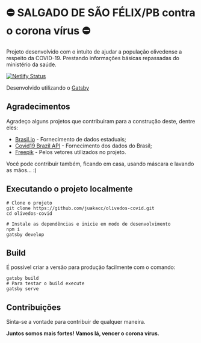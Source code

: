 # :no_entry: SALGADO DE SÃO FÉLIX/PB contra o corona vírus :no_entry:

Projeto desenvolvido com o intuito de ajudar a população olivedense a respeito da COVID-19. Prestando informações básicas repassadas do ministério da saúde.

[![Netlify Status](https://api.netlify.com/api/v1/badges/b90a51b0-ab38-4bc5-9c82-8f66eafabdf5/deploy-status)](https://app.netlify.com/sites/olivedos-covid/deploys)

Desenvolvido utilizando o [Gatsby](https://www.gatsbyjs.org)

## Agradecimentos

Agradeço alguns projetos que contribuiram para a construção deste, dentre eles:

- [Brasil.io](https://brasil.io/dataset/covid19/caso_full/) - Fornecimento de dados estaduais;
- [Covid19 Brazil API](https://covid19-brazil-api-docs.now.sh/) - Fornecimento dos dados do Brasil;
- [Freepik](http://www.freepik.com) - Pelos vetores utilizados no projeto.

Você pode contribuir também, ficando em casa, usando máscara e lavando as mãos... :)

## Executando o projeto localmente

```shell
# Clone o projeto
git clone https://github.com/juakacc/olivedos-covid.git
cd olivedos-covid
```

```shell
# Instale as dependências e inicie em modo de desenvolvimento
npm i
gatsby develop
```

## Build

É possível criar a versão para produção facilmente com o comando:

```shell
gatsby build
# Para testar o build execute
gatsby serve
```

## Contribuições

Sinta-se a vontade para contribuir de qualquer maneira.

**Juntos somos mais fortes! Vamos lá, vencer o corona vírus.**
